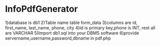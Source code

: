 # InfoPdfGenerator
1)database is db1
2)Table name table form_data
3)columns are id, first_name, last_name, phone, city
4)id is primary key,phone is INT, rest all are VARCHAR
5)Import db1.sql into your DBMS software
6)provide servername,username,password,dbname in pdf.php 
